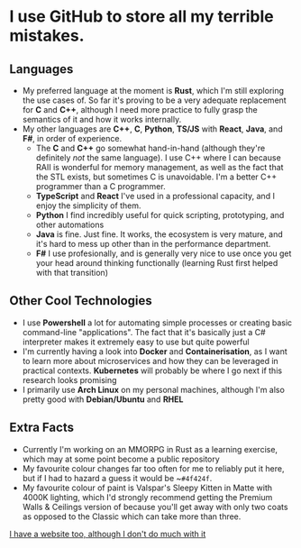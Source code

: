 # I use GitHub to store all my terrible mistakes.

## Languages
- My preferred language at the moment is **Rust**, which I'm still exploring the use cases of. So far it's proving to be a very adequate replacement for **C** and **C++**, although I need more practice to fully grasp the semantics of it and how it works internally.
- My other languages are **C++**, **C**, **Python**, **TS/JS** with **React**, **Java**, and **F#**, in order of experience.
    - The **C** and **C++** go somewhat hand-in-hand (although they're definitely *not* the same language). I use C++ where I can because RAII is wonderful for memory management, as well as the fact that the STL exists, but sometimes C is unavoidable. I'm a better C++ programmer than a C programmer.
    - **TypeScript** and **React** I've used in a professional capacity, and I enjoy the simplicity of them.
    - **Python** I find incredibly useful for quick scripting, prototyping, and other automations
    - **Java** is fine. Just fine. It works, the ecosystem is very mature, and it's hard to mess up other than in the performance department.
    - **F#** I use profesionally, and is generally very nice to use once you get your head around thinking functionally (learning Rust first helped with that transition)
 
## Other Cool Technologies
- I use **Powershell** a lot for automating simple processes or creating basic command-line "applications". The fact that it's basically just a C# interpreter makes it extremely easy to use but quite powerful
- I'm currently having a look into **Docker** and **Containerisation**, as I want to learn more about microservices and how they can be leveraged in practical contexts. **Kubernetes** will probably be where I go next if this research looks promising
- I primarily use **Arch Linux** on my personal machines, although I'm also pretty good with **Debian/Ubuntu** and **RHEL**

## Extra Facts
- Currently I'm working on an MMORPG in Rust as a learning exercise, which may at some point become a public repository
- My favourite colour changes far too often for me to reliably put it here, but if I had to hazard a guess it would be ~`#4f424f`.
- My favourite colour of paint is Valspar's Sleepy Kitten in Matte with 4000K lighting, which I'd strongly recommend getting the Premium Walls & Ceilings version of because you'll get away with only two coats as opposed to the Classic which can take more than three.

[I have a website too, although I don't do much with it](https://agarrity.com)
